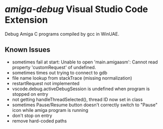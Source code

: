 # _amiga-debug_ Visual Studio Code Extension

Debug Amiga C programs compiled by gcc in WinUAE.

## Known Issues

* sometimes fail at start: Unable to open 'main.amigaasm': Cannot read property 'customRequest' of undefined.
* sometimes times out trying to connect to gdb
* file name lookup from stackTrace (missing normalization)
* restartRequest not implemented
* vscode.debug.activeDebugSession is undefined when program is stopped on entry
* not getting handleThreadSelected(), thread ID now set in class
* sometimes Pause/Resume button doesn't correctly switch to "Pause" icon while amiga program is running
* don't stop on entry
* remove hard-coded paths

